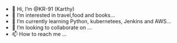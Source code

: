 - 👋 Hi, I’m @KR-91 (Karthy)
- 👀 I’m interested in travel,food and books...
- 🌱 I’m currently learning Python, kubernetees, Jenkins and AWS...
- 💞️ I’m looking to collaborate on ...
- 📫 How to reach me ...

<!---
KR-91/KR-91 is a ✨ special ✨ repository because its `README.md` (this file) appears on your GitHub profile.
You can click the Preview link to take a look at your changes.
--->
